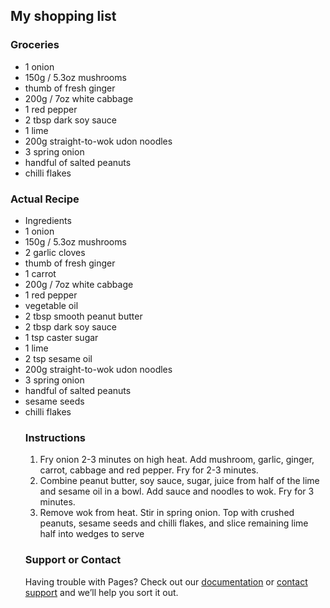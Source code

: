 ## My shopping list



### Groceries
<ul>
  <li>1 onion</li>
  <li>150g / 5.3oz mushrooms</li>
  <li>thumb of fresh ginger</li>
  <li>200g / 7oz white cabbage</li>
  <li>1 red pepper</li>
  <li>2 tbsp dark soy sauce</li>
  <li>1 lime</li>
  <li>200g straight-to-wok udon noodles</li>
  <li>3 spring onion</li>
  <li>handful of salted peanuts</li>
  <li>chilli flakes</li>
</ul> 


### Actual Recipe
<ul>

<li>Ingredients</li>
<li>1 onion</li>
<li>150g / 5.3oz mushrooms</li>
<li>2 garlic cloves</li>
<li>thumb of fresh ginger</li>
<li>1 carrot</li>
<li>200g / 7oz white cabbage</li>
<li>1 red pepper</li>
<li>vegetable oil</li>
<li>2 tbsp smooth peanut butter</li>
<li>2 tbsp dark soy sauce</li>
<li>1 tsp caster sugar</li>
<li>1 lime</li>
<li>2 tsp sesame oil</li>
<li>200g straight-to-wok udon noodles</li>
<li>3 spring onion</li>
<li>handful of salted peanuts</li>
<li>sesame seeds</li>
<li>chilli flakes</li>

### Instructions
<ol>
<li>Fry onion 2-3 minutes on high heat. Add mushroom, garlic, ginger, carrot, cabbage and red pepper. Fry for 2-3 minutes.</li>
<li>Combine peanut butter, soy sauce, sugar, juice from half of the lime and sesame oil in a bowl. Add sauce and noodles to wok. Fry for 3 minutes.</li>
<li>Remove wok from heat. Stir in spring onion. Top with crushed peanuts, sesame seeds and chilli flakes, and slice remaining lime half into wedges to serve</li>
</ol>

### Support or Contact

Having trouble with Pages? Check out our [documentation](https://docs.github.com/categories/github-pages-basics/) or [contact support](https://support.github.com/contact) and we’ll help you sort it out.
